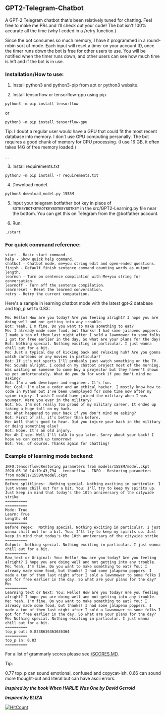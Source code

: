 ## GPT2-Telegram-Chatbot

A GPT-2 Telegram chatbot that's been relatively tuned for chatting. Feel free to make me PRs and I'll check out your code! The bot isn't 100% accurate all the time (why I coded in a /retry function.)

Since the bot consumes so much memory, I have it programmed in a round-robin sort of mode. Each input will reset a timer on your account ID, once the timer runs down the bot is free for other users to use. You will be notified when the timer runs down, and other users can see how much time is left and if the bot is in use.


### Installation/How to use:

1. Install python3 and python3-pip from apt or python3 website.

2. Install tensorflow or tensorflow-gpu using pip.

```python3 -m pip install tensorflow```

or

```python3 -m pip install tensorflow-gpu```

Tip: I doubt a regular user would have a GPU that could fit the most recent database into memory. I don't use GPU computing personally. The bot requires a good chunk of memory for CPU processing. (I use 16 GB, it often takes 14G of free memory loaded.) 

...

3. Install requirements.txt

```python3 -m pip install -r requirements.txt```

4. Download model.

```python3 download_model.py 1558M```

5. Input your telegram botfather bot key in place of ```BOTKEYBOTKEYBOTKEYBOTKEYBOTKEY``` in the src/GPT2-Learning.py file near the bottom. You can get this on Telegram from the @botfather account. 

6. Run: 

```./start```

### For quick command reference:

```
start - Basic start command.
help - Show quick help command.
chatbot - Chatbot mode, me+you string edit and open-ended questions.
finish - Default finish sentence command counting words as output length.
learnon - Turn on sentence compilation with Me+you string for conversation.
learnoff - Turn off the sentence compilation.
learnreset - Reset the learned conversation.
retry - Retry the current computation.
```
Here's a sample in learning chatbot mode with the latest gpt-2 database and top_p set to 0.83:

```
Me: Hello! How are you today? Are you feeling alright? I hope you are doing well and not getting into any trouble. 
Bot: Yeah, I'm fine. Do you want to make something to eat? 
Me: I already made some food, but thanks! I had some jalapeno poppers. I made a ton of them last night after I sold a lawnmower to some folks I got for free earlier in the day. So what are your plans for the day? 
Bot: Nothing special. Nothing exciting in particular. I just wanna chill out for a bit.  
Me: Just a typical day of kicking back and relaxing huh? Are you gonna watch cartoons or any movies in particular? 
Bot: If it's not sports I'll probably just watch something on the TV.  
Me: Sounds alright. I coded on my chatbot project most of the morning. Was waiting on someone to come buy a projector but they haven't shown up yet unfortunately. What do you do for work if you don't mind me asking? 
Bot: I'm a web developer and engineer. It's fun.   
Me: Cool! I'm also a coder and an ethical hacker. I mostly know how to code in Python but I've been unemployed for some time now after my spine injury. I wish I could have joined the military when I was younger. Were you ever in the military? 
Bot: No. I'm not really too proud of my military career. It ended up taking a huge toll on my back.   
Me: What happened to your back if you don't mind me asking?
Bot: First of all, it's better than before. 
Me: Well that's good to hear. Did you injure your back in the military or doing something else? 
Bot: Nope. It's an old injury. 
Me: Ah I see- Well I'll talk to you later. Sorry about your back! I hope we can catch up tomorrow! 
Bot: Yes, of course. Thanks again for chatting!
```

### Example of learning mode backend:
```
INFO:tensorflow:Restoring parameters from models/1558M/model.ckpt
2020-05-10 14:19:43,794 - tensorflow - INFO - Restoring parameters from models/1558M/model.ckpt
==========
Before splitlines:  Nothing special. Nothing exciting in particular. I just wanna chill out for a bit. You: I'll try to keep my spirits up. Just keep in mind that today's the 10th anniversary of the citywide strike
==========
==========
Mode: True
Learn: True
Length: 44
==========
Before regex:  Nothing special. Nothing exciting in particular. I just wanna chill out for a bit. You: I'll try to keep my spirits up. Just keep in mind that today's the 10th anniversary of the citywide strike
==========
Output:  Nothing special. Nothing exciting in particular. I just wanna chill out for a bit.
==========
Raw_text or Original: You: Hello! How are you today? Are you feeling alright? I hope you are doing well and not getting into any trouble. Me: Yeah, I'm fine. Do you want to make something to eat? You: I already made some food, but thanks! I had some jalapeno poppers. I made a ton of them last night after I sold a lawnmower to some folks I got for free earlier in the day. So what are your plans for the day? Me:
==========
Learning text or Next: You: Hello! How are you today? Are you feeling alright? I hope you are doing well and not getting into any trouble. Me: Yeah, I'm fine. Do you want to make something to eat? You: I already made some food, but thanks! I had some jalapeno poppers. I made a ton of them last night after I sold a lawnmower to some folks I got for free earlier in the day. So what are your plans for the day? Me: Nothing special. Nothing exciting in particular. I just wanna chill out for a bit.
==========
top_p out: 0.8338636363636364
==========
top_p in: 0.83
==========
```

For a list of grammarly scores please see [/SCORES.MD](/SCORES.md).

Tip: 

0.77 top_p can sound emotional, confused and copycat-ish.
0.66 can sound more thought-out and literal but can have ascii errors.


***Inspired by the book When HARLIE Was One by David Gerrold***

***Inspired by ELIZA***

[![HitCount](http://hits.dwyl.io/TwistedIO/GPT2-Telegram-Chatbot.svg)](http://hits.dwyl.io/TwistedIO/GPT2-Telegram-Chatbot)
